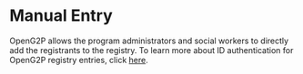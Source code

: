 # Manual Entry

OpenG2P allows the program administrators and social workers to directly add the registrants to the registry. To learn more about ID authentication for OpenG2P registry entries, click [here](../id-verification.md#registrant-authentication-using-mts).
